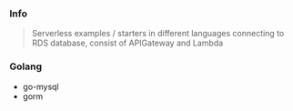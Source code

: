### Info
> Serverless examples / starters in different languages connecting to RDS database, consist of APIGateway and Lambda

### Golang
* go-mysql
* gorm
